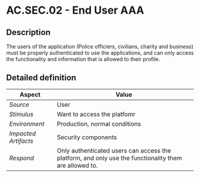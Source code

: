 # AC.SEC.02 - End User AAA

## Description

The users of the application (Police officiers, civilians, charity and business) must be properly authenticated to use the applications, and can only access the functionality and information that is allowed to their profile.

## Detailed definition

| Aspect   | Value           |
| -------- | --------------- |
| *Source* | User |
| *Stimulus* | Want to access the platfomr |
| *Environment* | Production, normal conditions |
| *Impacted Artifacts* | Security components |
| *Respond* | Only authenticated users can access the platform, and only use the functionality them are allowed to. |